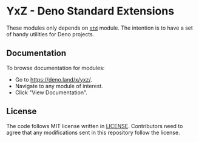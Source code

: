 # YxZ - Deno Standard Extensions

These modules only depends on [`std`](https://deno.land/std/) module. The intention is to have a set of handy utilities for Deno projects.

## Documentation

To browse documentation for modules:

- Go to https://deno.land/x/yxz/.
- Navigate to any module of interest.
- Click "View Documentation".

## License

The code follows MIT license written in [LICENSE](./LICENSE). Contributors need
to agree that any modifications sent in this repository follow the license.
